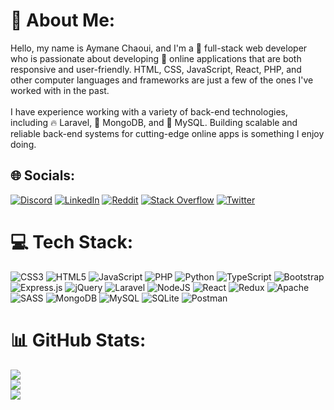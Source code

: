 # 💫 About Me:

Hello, my name is Aymane Chaoui, and I'm a 🚀 full-stack web developer who is passionate about developing 🌟 online applications that are both responsive and user-friendly. HTML, CSS, JavaScript, React, PHP, and other computer languages and frameworks are just a few of the ones I've worked with in the past.<br><br>I have experience working with a variety of back-end technologies, including 🔥 Laravel, 🍃 MongoDB, and 🐬 MySQL. Building scalable and reliable back-end systems for cutting-edge online apps is something I enjoy doing.

## 🌐 Socials:

[![Discord](https://img.shields.io/badge/Discord-%237289DA.svg?logo=discord&logoColor=white)](https://discord.gg/CodeNeyam#2450) [![LinkedIn](https://img.shields.io/badge/LinkedIn-%230077B5.svg?logo=linkedin&logoColor=white)](https://www.linkedin.com/in/aymane-chaoui-966a35233/) [![Reddit](https://img.shields.io/badge/Reddit-%23FF4500.svg?logo=Reddit&logoColor=white)](https://www.reddit.com/user/CodeNeyam) [![Stack Overflow](https://img.shields.io/badge/-Stackoverflow-FE7A16?logo=stack-overflow&logoColor=white)](https://stackoverflow.com/users/18945229) [![Twitter](https://img.shields.io/badge/Twitter-%231DA1F2.svg?logo=Twitter&logoColor=white)](https://twitter.com/Ash_y6)

# 💻 Tech Stack:

![CSS3](https://img.shields.io/badge/css3-%231572B6.svg?style=for-the-badge&logo=css3&logoColor=white) ![HTML5](https://img.shields.io/badge/html5-%23E34F26.svg?style=for-the-badge&logo=html5&logoColor=white) ![JavaScript](https://img.shields.io/badge/javascript-%23323330.svg?style=for-the-badge&logo=javascript&logoColor=%23F7DF1E) ![PHP](https://img.shields.io/badge/php-%23777BB4.svg?style=for-the-badge&logo=php&logoColor=white) ![Python](https://img.shields.io/badge/python-3670A0?style=for-the-badge&logo=python&logoColor=ffdd54) ![TypeScript](https://img.shields.io/badge/typescript-%23007ACC.svg?style=for-the-badge&logo=typescript&logoColor=white) ![Bootstrap](https://img.shields.io/badge/bootstrap-%23563D7C.svg?style=for-the-badge&logo=bootstrap&logoColor=white) ![Express.js](https://img.shields.io/badge/express.js-%23404d59.svg?style=for-the-badge&logo=express&logoColor=%2361DAFB) ![jQuery](https://img.shields.io/badge/jquery-%230769AD.svg?style=for-the-badge&logo=jquery&logoColor=white) ![Laravel](https://img.shields.io/badge/laravel-%23FF2D20.svg?style=for-the-badge&logo=laravel&logoColor=white) ![NodeJS](https://img.shields.io/badge/node.js-6DA55F?style=for-the-badge&logo=node.js&logoColor=white) ![React](https://img.shields.io/badge/react-%2320232a.svg?style=for-the-badge&logo=react&logoColor=%2361DAFB) ![Redux](https://img.shields.io/badge/redux-%23593d88.svg?style=for-the-badge&logo=redux&logoColor=white) ![Apache](https://img.shields.io/badge/apache-%23D42029.svg?style=for-the-badge&logo=apache&logoColor=white) ![SASS](https://img.shields.io/badge/SASS-hotpink.svg?style=for-the-badge&logo=SASS&logoColor=white) ![MongoDB](https://img.shields.io/badge/MongoDB-%234ea94b.svg?style=for-the-badge&logo=mongodb&logoColor=white) ![MySQL](https://img.shields.io/badge/mysql-%2300f.svg?style=for-the-badge&logo=mysql&logoColor=white) ![SQLite](https://img.shields.io/badge/sqlite-%2307405e.svg?style=for-the-badge&logo=sqlite&logoColor=white) ![Postman](https://img.shields.io/badge/Postman-FF6C37?style=for-the-badge&logo=postman&logoColor=white)

# 📊 GitHub Stats:

![](https://github-readme-stats.vercel.app/api?username=CodeNeyam&theme=dracula&hide_border=false&include_all_commits=false&count_private=false)<br/>
![](https://github-readme-streak-stats.herokuapp.com/?user=CodeNeyam&theme=dracula&hide_border=false)<br/>
![](https://github-readme-stats.vercel.app/api/top-langs/?username=CodeNeyam&theme=dracula&hide_border=false&include_all_commits=false&count_private=false&layout=compact)


